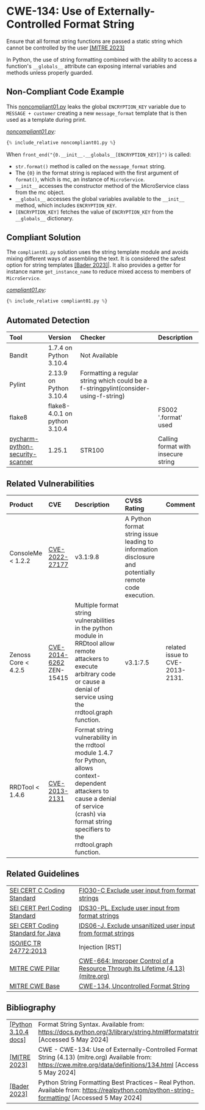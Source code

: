# CWE-134: Use of Externally-Controlled Format String

Ensure that all format string functions are passed a static string which cannot be controlled by the user [[MITRE 2023]](https://cwe.mitre.org/data/definitions/134.html)

In Python, the use of string formatting combined with the ability to access a function's `__globals__` attribute can exposing internal variables and methods unless properly guarded.

## Non-Compliant Code Example

This [noncompliant01.py](noncompliant01.py) leaks the global `ENCRYPTION_KEY`  variable due to `MESSAGE + customer` creating a new `message_format` template that is then used as a template during print.

*[noncompliant01.py](noncompliant01.py):*

```python
{% include_relative noncompliant01.py %}
```

When `front_end("{0.__init__.__globals__[ENCRYPTION_KEY]}")` is called:

* `str.format()` method is called on the `message_format` string.
* The `{0}` in the format string is replaced with the first argument of `format()`, which is mc, an instance of `MicroService`.
* `__init__` accesses the constructor method of the MicroService class from the mc object.
* `__globals__` accesses the global variables available to the `__init__` method, which includes `ENCRYPTION_KEY`.
* `[ENCRYPTION_KEY]` fetches the value of `ENCRYPTION_KEY` from the `__globals__` dictionary.

## Compliant Solution

The `compliant01.py` solution uses the string template module and avoids mixing different ways of assembling the text. It is considered the safest option for string templates [[Bader 2023]](https://realpython.com/python-string-formatting/)|. It also provides a getter for instance name `get_instance_name` to reduce mixed access to members of `MicroService`.

*[compliant01.py](compliant01.py):*

```python
{% include_relative compliant01.py %}
```

## Automated Detection

|Tool|Version|Checker|Description|
|:----|:----|:----|:----|
|Bandit|1.7.4 on Python 3.10.4|Not Available||
|Pylint|2.13.9 on Python 3.10.4|Formatting a regular string which could be a f-stringpylint(consider-using-f-string)||
|flake8|flake8-4.0.1 on python 3.10.4||FS002 '.format' used|
|[pycharm-python-security-scanner](https://github.com/marketplace/actions/pycharm-python-security-scanner)|1.25.1|STR100|Calling format with insecure string|

## Related Vulnerabilities

|Product|CVE|Description|CVSS Rating|Comment|
|:----|:----|:----|:----|:----|
|ConsoleMe < 1.2.2|[CVE-2022-27177](https://www.cvedetails.com/cve/CVE-2022-27177/)|v3.1:9.8|A Python format string issue leading to information disclosure and potentially remote code execution.||
|Zenoss Core < 4.2.5|[CVE-2014-6262](https://www.cvedetails.com/cve/CVE-2014-6262/) ZEN-15415|Multiple format string vulnerabilities in the python module in RRDtool allow remote attackers to execute arbitrary code or cause a denial of service using the rrdtool.graph function.|v3.1:7.5|related issue to CVE-2013-2131.|
|RRDTool < 1.4.6|[CVE-2013-2131](https://www.cvedetails.com/cve/CVE-2013-2131/)|Format string vulnerability in the rrdtool module 1.4.7 for Python, allows context-dependent attackers to cause a denial of service (crash) via format string specifiers to the rrdtool.graph function.|||

## Related Guidelines

|||
|:---|:---|
|[SEI CERT C Coding Standard](https://wiki.sei.cmu.edu/confluence/display/c/SEI+CERT+C+Coding+Standard)|[FIO30-C Exclude user input from format strings](https://wiki.sei.cmu.edu/confluence/display/c/FIO30-C.+Exclude+user+input+from+format+strings)|
|[SEI CERT Perl Coding Standard](https://www.securecoding.cert.org/confluence/display/perl/CERT+Perl+Secure+Coding+Standard)|[IDS30-PL. Exclude user input from format strings](https://www.securecoding.cert.org/confluence/display/perl/IDS30-PL.+Exclude+user+input+from+format+strings)|
|[SEI CERT Coding Standard for Java](https://wiki.sei.cmu.edu/confluence/display/java/SEI+CERT+Oracle+Coding+Standard+for+Java)|[IDS06-J. Exclude unsanitized user input from format strings](https://wiki.sei.cmu.edu/confluence/display/java/IDS06-J.+Exclude+unsanitized+user+input+from+format+strings)|
|[ISO/IEC TR 24772:2013](https://wiki.sei.cmu.edu/confluence/display/java/Rule+AA.+References#RuleAA.References-ISO/IECTR24772-2013)|Injection [RST]|
|[MITRE CWE Pillar](http://cwe.mitre.org/)|[CWE-664: Improper Control of a Resource Through its Lifetime (4.13) (mitre.org)](https://cwe.mitre.org/data/definitions/664.html)|
|[MITRE CWE Base](http://cwe.mitre.org/)|[CWE-134, Uncontrolled Format String](http://cwe.mitre.org/data/definitions/134.html)|

## Bibliography

|||
|:---|:---|
|[[Python 3.10.4 docs]](https://docs.python.org/3/library/string.html#formatstrings)|Format String Syntax. Available from: <https://docs.python.org/3/library/string.html#formatstrings> \[Accessed 5 May 2024]|
|[[MITRE 2023]](https://cwe.mitre.org/data/definitions/134.html)|CWE - CWE-134: Use of Externally-Controlled Format String (4.13) (mitre.org) Available from: <https://cwe.mitre.org/data/definitions/134.html> \[Accessed 5 May 2024]|
|[[Bader 2023]](https://realpython.com/python-string-formatting/)|Python String Formatting Best Practices – Real Python. Available from: <https://realpython.com/python-string-formatting/> \[Accessed 5 May 2024]|

